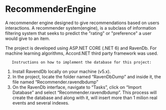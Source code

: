 # RecommenderEngine

A recommender engine designed to give recommendations based on users interactions.
A recommender system(engine), is a subclass of information filtering system that seeks to predict the "rating" or "preference" a user would give to an item.

The project is developed using ASP.NET CORE (.NET 6) and RavenDb. For machine learning algorithms, Accord.NET third party framework was used.

       Instructions on how to implement the database for this project: 

1.	Install RavendDb locally on your machine (v5.x).
2.	In the project, locate the folder named “RavenDbDump” and inside it, the file named “Recommender.ravendbdump”
3.	On the RavenDb interface, navigate to “Tasks”, click on “Import Database” and select “Recommender.ravendbdump”. 
        This process will create the database and along with it, will insert more than 1 milion real events and several indexes.
